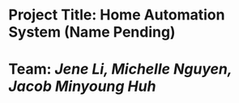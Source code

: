 # Project Title: **Home Automation System** (Name Pending)
# Team: *Jene Li, Michelle Nguyen, Jacob Minyoung Huh*
